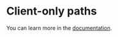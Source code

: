 # Client-only paths

You can learn more in the [documentation](https://www.gatsbyjs.com/docs/client-only-routes-and-user-authentication/).
